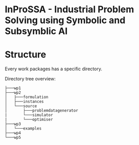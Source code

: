 # InProSSA - Industrial Problem Solving using Symbolic and Subsymblic AI

# Structure

Every work packages has a specific directory.

Directory tree overview:
```
├───wp1
├───wp2
│   ├───formulation
│   ├───instances
│   └───source
│       ├───problemdatagenerator
|       └───simulator
|       └───optimiser
├───wp3
│   └───examples
├───wp4
└───wp5
```